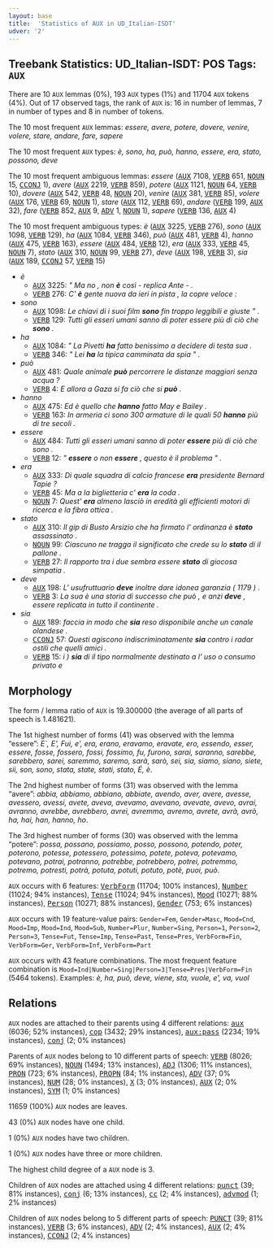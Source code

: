 ```yaml
---
layout: base
title:  'Statistics of AUX in UD_Italian-ISDT'
udver: '2'
---
```


## Treebank Statistics: UD_Italian-ISDT: POS Tags: `AUX`

There are 10 `AUX` lemmas (0%), 193 `AUX` types (1%) and 11704 `AUX` tokens (4%).
Out of 17 observed tags, the rank of `AUX` is: 16 in number of lemmas, 7 in number of types and 8 in number of tokens.

The 10 most frequent `AUX` lemmas: <em>essere, avere, potere, dovere, venire, volere, stare, andare, fare, sapere</em>

The 10 most frequent `AUX` types:  <em>è, sono, ha, può, hanno, essere, era, stato, possono, deve</em>

The 10 most frequent ambiguous lemmas: <em>essere</em> (<tt><a href="it_isdt-pos-AUX.html">AUX</a></tt> 7108, <tt><a href="it_isdt-pos-VERB.html">VERB</a></tt> 651, <tt><a href="it_isdt-pos-NOUN.html">NOUN</a></tt> 15, <tt><a href="it_isdt-pos-CCONJ.html">CCONJ</a></tt> 1), <em>avere</em> (<tt><a href="it_isdt-pos-AUX.html">AUX</a></tt> 2219, <tt><a href="it_isdt-pos-VERB.html">VERB</a></tt> 859), <em>potere</em> (<tt><a href="it_isdt-pos-AUX.html">AUX</a></tt> 1121, <tt><a href="it_isdt-pos-NOUN.html">NOUN</a></tt> 64, <tt><a href="it_isdt-pos-VERB.html">VERB</a></tt> 10), <em>dovere</em> (<tt><a href="it_isdt-pos-AUX.html">AUX</a></tt> 542, <tt><a href="it_isdt-pos-VERB.html">VERB</a></tt> 48, <tt><a href="it_isdt-pos-NOUN.html">NOUN</a></tt> 20), <em>venire</em> (<tt><a href="it_isdt-pos-AUX.html">AUX</a></tt> 381, <tt><a href="it_isdt-pos-VERB.html">VERB</a></tt> 85), <em>volere</em> (<tt><a href="it_isdt-pos-AUX.html">AUX</a></tt> 176, <tt><a href="it_isdt-pos-VERB.html">VERB</a></tt> 69, <tt><a href="it_isdt-pos-NOUN.html">NOUN</a></tt> 1), <em>stare</em> (<tt><a href="it_isdt-pos-AUX.html">AUX</a></tt> 112, <tt><a href="it_isdt-pos-VERB.html">VERB</a></tt> 69), <em>andare</em> (<tt><a href="it_isdt-pos-VERB.html">VERB</a></tt> 199, <tt><a href="it_isdt-pos-AUX.html">AUX</a></tt> 32), <em>fare</em> (<tt><a href="it_isdt-pos-VERB.html">VERB</a></tt> 852, <tt><a href="it_isdt-pos-AUX.html">AUX</a></tt> 9, <tt><a href="it_isdt-pos-ADV.html">ADV</a></tt> 1, <tt><a href="it_isdt-pos-NOUN.html">NOUN</a></tt> 1), <em>sapere</em> (<tt><a href="it_isdt-pos-VERB.html">VERB</a></tt> 136, <tt><a href="it_isdt-pos-AUX.html">AUX</a></tt> 4)

The 10 most frequent ambiguous types:  <em>è</em> (<tt><a href="it_isdt-pos-AUX.html">AUX</a></tt> 3225, <tt><a href="it_isdt-pos-VERB.html">VERB</a></tt> 276), <em>sono</em> (<tt><a href="it_isdt-pos-AUX.html">AUX</a></tt> 1098, <tt><a href="it_isdt-pos-VERB.html">VERB</a></tt> 129), <em>ha</em> (<tt><a href="it_isdt-pos-AUX.html">AUX</a></tt> 1084, <tt><a href="it_isdt-pos-VERB.html">VERB</a></tt> 346), <em>può</em> (<tt><a href="it_isdt-pos-AUX.html">AUX</a></tt> 481, <tt><a href="it_isdt-pos-VERB.html">VERB</a></tt> 4), <em>hanno</em> (<tt><a href="it_isdt-pos-AUX.html">AUX</a></tt> 475, <tt><a href="it_isdt-pos-VERB.html">VERB</a></tt> 163), <em>essere</em> (<tt><a href="it_isdt-pos-AUX.html">AUX</a></tt> 484, <tt><a href="it_isdt-pos-VERB.html">VERB</a></tt> 12), <em>era</em> (<tt><a href="it_isdt-pos-AUX.html">AUX</a></tt> 333, <tt><a href="it_isdt-pos-VERB.html">VERB</a></tt> 45, <tt><a href="it_isdt-pos-NOUN.html">NOUN</a></tt> 7), <em>stato</em> (<tt><a href="it_isdt-pos-AUX.html">AUX</a></tt> 310, <tt><a href="it_isdt-pos-NOUN.html">NOUN</a></tt> 99, <tt><a href="it_isdt-pos-VERB.html">VERB</a></tt> 27), <em>deve</em> (<tt><a href="it_isdt-pos-AUX.html">AUX</a></tt> 198, <tt><a href="it_isdt-pos-VERB.html">VERB</a></tt> 3), <em>sia</em> (<tt><a href="it_isdt-pos-AUX.html">AUX</a></tt> 189, <tt><a href="it_isdt-pos-CCONJ.html">CCONJ</a></tt> 57, <tt><a href="it_isdt-pos-VERB.html">VERB</a></tt> 15)


* <em>è</em>
  * <tt><a href="it_isdt-pos-AUX.html">AUX</a></tt> 3225: <em>" Ma no , non <b>è</b> così - replica Ante - .</em>
  * <tt><a href="it_isdt-pos-VERB.html">VERB</a></tt> 276: <em>C' <b>è</b> gente nuova da ieri in pista , la copre veloce :</em>
* <em>sono</em>
  * <tt><a href="it_isdt-pos-AUX.html">AUX</a></tt> 1098: <em>Le chiavi di i suoi film <b>sono</b> fin troppo leggibili e giuste " .</em>
  * <tt><a href="it_isdt-pos-VERB.html">VERB</a></tt> 129: <em>Tutti gli esseri umani sanno di poter essere più di ciò che <b>sono</b> .</em>
* <em>ha</em>
  * <tt><a href="it_isdt-pos-AUX.html">AUX</a></tt> 1084: <em>" La Pivetti <b>ha</b> fatto benissimo a decidere di testa sua .</em>
  * <tt><a href="it_isdt-pos-VERB.html">VERB</a></tt> 346: <em>" Lei <b>ha</b> la tipica camminata da spia " .</em>
* <em>può</em>
  * <tt><a href="it_isdt-pos-AUX.html">AUX</a></tt> 481: <em>Quale animale <b>può</b> percorrere le distanze maggiori senza acqua ?</em>
  * <tt><a href="it_isdt-pos-VERB.html">VERB</a></tt> 4: <em>E allora a Gaza si fa ciò che si <b>può</b> .</em>
* <em>hanno</em>
  * <tt><a href="it_isdt-pos-AUX.html">AUX</a></tt> 475: <em>Ed è quello che <b>hanno</b> fatto May e Bailey .</em>
  * <tt><a href="it_isdt-pos-VERB.html">VERB</a></tt> 163: <em>In armeria ci sono 300 armature di le quali 50 <b>hanno</b> più di tre secoli .</em>
* <em>essere</em>
  * <tt><a href="it_isdt-pos-AUX.html">AUX</a></tt> 484: <em>Tutti gli esseri umani sanno di poter <b>essere</b> più di ciò che sono .</em>
  * <tt><a href="it_isdt-pos-VERB.html">VERB</a></tt> 12: <em>" <b>essere</b> o non <b>essere</b> , questo è il problema " .</em>
* <em>era</em>
  * <tt><a href="it_isdt-pos-AUX.html">AUX</a></tt> 333: <em>Di quale squadra di calcio francese <b>era</b> presidente Bernard Tapie ?</em>
  * <tt><a href="it_isdt-pos-VERB.html">VERB</a></tt> 45: <em>Ma a la biglietteria c' <b>era</b> la coda .</em>
  * <tt><a href="it_isdt-pos-NOUN.html">NOUN</a></tt> 7: <em>Quest' <b>era</b> almeno lasciò in eredità gli efficienti motori di ricerca e la fibra ottica .</em>
* <em>stato</em>
  * <tt><a href="it_isdt-pos-AUX.html">AUX</a></tt> 310: <em>Il gip di Busto Arsizio che ha firmato l' ordinanza è <b>stato</b> assassinato .</em>
  * <tt><a href="it_isdt-pos-NOUN.html">NOUN</a></tt> 99: <em>Ciascuno ne tragga il significato che crede su lo <b>stato</b> di il pallone .</em>
  * <tt><a href="it_isdt-pos-VERB.html">VERB</a></tt> 27: <em>Il rapporto tra i due sembra essere <b>stato</b> di giocosa simpatia .</em>
* <em>deve</em>
  * <tt><a href="it_isdt-pos-AUX.html">AUX</a></tt> 198: <em>L' usufruttuario <b>deve</b> inoltre dare idonea garanzia ( 1179 ) .</em>
  * <tt><a href="it_isdt-pos-VERB.html">VERB</a></tt> 3: <em>La sua è una storia di successo che può , e anzi <b>deve</b> , essere replicata in tutto il continente .</em>
* <em>sia</em>
  * <tt><a href="it_isdt-pos-AUX.html">AUX</a></tt> 189: <em>faccia in modo che <b>sia</b> reso disponibile anche un canale olandese .</em>
  * <tt><a href="it_isdt-pos-CCONJ.html">CCONJ</a></tt> 57: <em>Questi agiscono indiscriminatamente <b>sia</b> contro i radar ostili che quelli amici .</em>
  * <tt><a href="it_isdt-pos-VERB.html">VERB</a></tt> 15: <em>i ) <b>sia</b> di il tipo normalmente destinato a l' uso o consumo privato e</em>

## Morphology

The form / lemma ratio of `AUX` is 19.300000 (the average of all parts of speech is 1.481621).

The 1st highest number of forms (41) was observed with the lemma “essere”: <em>E`, E’, Fui, e', era, erano, eravamo, eravate, ero, essendo, esser, essere, fosse, fossero, fossi, fossimo, fu, furono, sarai, saranno, sarebbe, sarebbero, sarei, saremmo, saremo, sarà, sarò, sei, sia, siamo, siano, siete, sii, son, sono, stata, state, stati, stato, É, è</em>.

The 2nd highest number of forms (31) was observed with the lemma “avere”: <em>abbia, abbiamo, abbiano, abbiate, avendo, aver, avere, avesse, avessero, avessi, avete, aveva, avevamo, avevano, avevate, avevo, avrai, avranno, avrebbe, avrebbero, avrei, avremmo, avremo, avrete, avrà, avrò, ha, hai, han, hanno, ho</em>.

The 3rd highest number of forms (30) was observed with the lemma “potere”: <em>possa, possano, possiamo, posso, possono, potendo, poter, poterono, potesse, potessero, potessimo, potete, poteva, potevamo, potevano, potrai, potranno, potrebbe, potrebbero, potrei, potremmo, potremo, potresti, potrà, potuta, potuti, potuto, potè, puoi, può</em>.

`AUX` occurs with 6 features: <tt><a href="it_isdt-feat-VerbForm.html">VerbForm</a></tt> (11704; 100% instances), <tt><a href="it_isdt-feat-Number.html">Number</a></tt> (11024; 94% instances), <tt><a href="it_isdt-feat-Tense.html">Tense</a></tt> (11024; 94% instances), <tt><a href="it_isdt-feat-Mood.html">Mood</a></tt> (10271; 88% instances), <tt><a href="it_isdt-feat-Person.html">Person</a></tt> (10271; 88% instances), <tt><a href="it_isdt-feat-Gender.html">Gender</a></tt> (753; 6% instances)

`AUX` occurs with 19 feature-value pairs: `Gender=Fem`, `Gender=Masc`, `Mood=Cnd`, `Mood=Imp`, `Mood=Ind`, `Mood=Sub`, `Number=Plur`, `Number=Sing`, `Person=1`, `Person=2`, `Person=3`, `Tense=Fut`, `Tense=Imp`, `Tense=Past`, `Tense=Pres`, `VerbForm=Fin`, `VerbForm=Ger`, `VerbForm=Inf`, `VerbForm=Part`

`AUX` occurs with 43 feature combinations.
The most frequent feature combination is `Mood=Ind|Number=Sing|Person=3|Tense=Pres|VerbForm=Fin` (5464 tokens).
Examples: <em>è, ha, può, deve, viene, sta, vuole, e', va, vuol</em>


## Relations

`AUX` nodes are attached to their parents using 4 different relations: <tt><a href="it_isdt-dep-aux.html">aux</a></tt> (6036; 52% instances), <tt><a href="it_isdt-dep-cop.html">cop</a></tt> (3432; 29% instances), <tt><a href="it_isdt-dep-aux-pass.html">aux:pass</a></tt> (2234; 19% instances), <tt><a href="it_isdt-dep-conj.html">conj</a></tt> (2; 0% instances)

Parents of `AUX` nodes belong to 10 different parts of speech: <tt><a href="it_isdt-pos-VERB.html">VERB</a></tt> (8026; 69% instances), <tt><a href="it_isdt-pos-NOUN.html">NOUN</a></tt> (1494; 13% instances), <tt><a href="it_isdt-pos-ADJ.html">ADJ</a></tt> (1306; 11% instances), <tt><a href="it_isdt-pos-PRON.html">PRON</a></tt> (723; 6% instances), <tt><a href="it_isdt-pos-PROPN.html">PROPN</a></tt> (84; 1% instances), <tt><a href="it_isdt-pos-ADV.html">ADV</a></tt> (37; 0% instances), <tt><a href="it_isdt-pos-NUM.html">NUM</a></tt> (28; 0% instances), <tt><a href="it_isdt-pos-X.html">X</a></tt> (3; 0% instances), <tt><a href="it_isdt-pos-AUX.html">AUX</a></tt> (2; 0% instances), <tt><a href="it_isdt-pos-SYM.html">SYM</a></tt> (1; 0% instances)

11659 (100%) `AUX` nodes are leaves.

43 (0%) `AUX` nodes have one child.

1 (0%) `AUX` nodes have two children.

1 (0%) `AUX` nodes have three or more children.

The highest child degree of a `AUX` node is 3.

Children of `AUX` nodes are attached using 4 different relations: <tt><a href="it_isdt-dep-punct.html">punct</a></tt> (39; 81% instances), <tt><a href="it_isdt-dep-conj.html">conj</a></tt> (6; 13% instances), <tt><a href="it_isdt-dep-cc.html">cc</a></tt> (2; 4% instances), <tt><a href="it_isdt-dep-advmod.html">advmod</a></tt> (1; 2% instances)

Children of `AUX` nodes belong to 5 different parts of speech: <tt><a href="it_isdt-pos-PUNCT.html">PUNCT</a></tt> (39; 81% instances), <tt><a href="it_isdt-pos-VERB.html">VERB</a></tt> (3; 6% instances), <tt><a href="it_isdt-pos-ADV.html">ADV</a></tt> (2; 4% instances), <tt><a href="it_isdt-pos-AUX.html">AUX</a></tt> (2; 4% instances), <tt><a href="it_isdt-pos-CCONJ.html">CCONJ</a></tt> (2; 4% instances)

